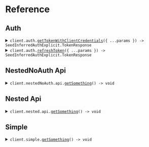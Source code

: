 # Reference
## Auth
<details><summary><code>client.auth.<a href="/src/api/resources/auth/client/Client.ts">getTokenWithClientCredentials</a>({ ...params }) -> SeedInferredAuthExplicit.TokenResponse</code></summary>
<dl>
<dd>

#### 🔌 Usage

<dl>
<dd>

<dl>
<dd>

```typescript
await client.auth.getTokenWithClientCredentials({
    "X-Api-Key": "X-Api-Key",
    client_id: "client_id",
    client_secret: "client_secret",
    scope: "scope"
});

```
</dd>
</dl>
</dd>
</dl>

#### ⚙️ Parameters

<dl>
<dd>

<dl>
<dd>

**request:** `SeedInferredAuthExplicit.GetTokenRequest` 
    
</dd>
</dl>

<dl>
<dd>

**requestOptions:** `Auth.RequestOptions` 
    
</dd>
</dl>
</dd>
</dl>


</dd>
</dl>
</details>

<details><summary><code>client.auth.<a href="/src/api/resources/auth/client/Client.ts">refreshToken</a>({ ...params }) -> SeedInferredAuthExplicit.TokenResponse</code></summary>
<dl>
<dd>

#### 🔌 Usage

<dl>
<dd>

<dl>
<dd>

```typescript
await client.auth.refreshToken({
    "X-Api-Key": "X-Api-Key",
    client_id: "client_id",
    client_secret: "client_secret",
    refresh_token: "refresh_token",
    scope: "scope"
});

```
</dd>
</dl>
</dd>
</dl>

#### ⚙️ Parameters

<dl>
<dd>

<dl>
<dd>

**request:** `SeedInferredAuthExplicit.RefreshTokenRequest` 
    
</dd>
</dl>

<dl>
<dd>

**requestOptions:** `Auth.RequestOptions` 
    
</dd>
</dl>
</dd>
</dl>


</dd>
</dl>
</details>

## NestedNoAuth Api
<details><summary><code>client.nestedNoAuth.api.<a href="/src/api/resources/nestedNoAuth/resources/api/client/Client.ts">getSomething</a>() -> void</code></summary>
<dl>
<dd>

#### 🔌 Usage

<dl>
<dd>

<dl>
<dd>

```typescript
await client.nestedNoAuth.api.getSomething();

```
</dd>
</dl>
</dd>
</dl>

#### ⚙️ Parameters

<dl>
<dd>

<dl>
<dd>

**requestOptions:** `Api.RequestOptions` 
    
</dd>
</dl>
</dd>
</dl>


</dd>
</dl>
</details>

## Nested Api
<details><summary><code>client.nested.api.<a href="/src/api/resources/nested/resources/api/client/Client.ts">getSomething</a>() -> void</code></summary>
<dl>
<dd>

#### 🔌 Usage

<dl>
<dd>

<dl>
<dd>

```typescript
await client.nested.api.getSomething();

```
</dd>
</dl>
</dd>
</dl>

#### ⚙️ Parameters

<dl>
<dd>

<dl>
<dd>

**requestOptions:** `Api.RequestOptions` 
    
</dd>
</dl>
</dd>
</dl>


</dd>
</dl>
</details>

## Simple
<details><summary><code>client.simple.<a href="/src/api/resources/simple/client/Client.ts">getSomething</a>() -> void</code></summary>
<dl>
<dd>

#### 🔌 Usage

<dl>
<dd>

<dl>
<dd>

```typescript
await client.simple.getSomething();

```
</dd>
</dl>
</dd>
</dl>

#### ⚙️ Parameters

<dl>
<dd>

<dl>
<dd>

**requestOptions:** `Simple.RequestOptions` 
    
</dd>
</dl>
</dd>
</dl>


</dd>
</dl>
</details>
